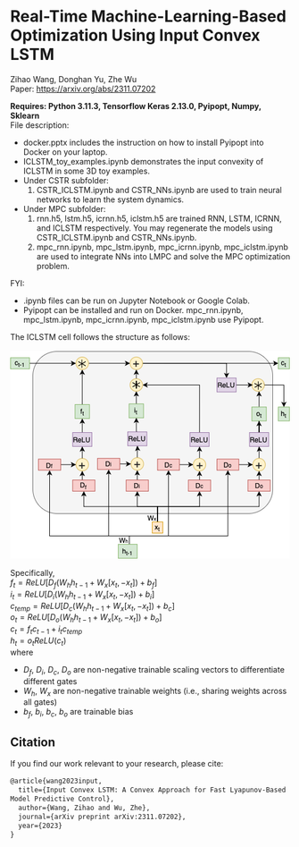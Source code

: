 # Real-Time Machine-Learning-Based Optimization Using Input Convex LSTM

Zihao Wang, Donghan Yu, Zhe Wu </br>
Paper: https://arxiv.org/abs/2311.07202 </br>

**Requires: Python 3.11.3, Tensorflow Keras 2.13.0, Pyipopt, Numpy, Sklearn** </br>
File description:
* docker.pptx includes the instruction on how to install Pyipopt into Docker on your laptop. </br>
* ICLSTM_toy_examples.ipynb demonstrates the input convexity of ICLSTM in some 3D toy examples. </br>
* Under CSTR subfolder:
  1. CSTR_ICLSTM.ipynb and CSTR_NNs.ipynb are used to train neural networks to learn the system dynamics. </br>
* Under MPC subfolder:
  1. rnn.h5, lstm.h5, icrnn.h5, iclstm.h5 are trained RNN, LSTM, ICRNN, and ICLSTM respectively. You may regenerate the models using CSTR_ICLSTM.ipynb and CSTR_NNs.ipynb. <br>
  2. mpc_rnn.ipynb, mpc_lstm.ipynb, mpc_icrnn.ipynb, mpc_iclstm.ipynb are used to integrate NNs into LMPC and solve the MPC optimization problem.

FYI:
* .ipynb files can be run on Jupyter Notebook or Google Colab.
* Pyipopt can be installed and run on Docker. mpc_rnn.ipynb, mpc_lstm.ipynb, mpc_icrnn.ipynb, mpc_iclstm.ipynb use Pyipopt.

The ICLSTM cell follows the structure as follows: </br>
</br>
![alt text](https://github.com/killingbear999/ICLSTM/blob/main/ICLSTM_cell.png)

Specifically, </br>
$f_t = ReLU[D_f(W_hh_{t-1} + W_x[x_t,-x_t]) + b_f]$ </br>
$i_t = ReLU[D_i(W_hh_{t-1} + W_x[x_t,-x_t]) + b_i]$ </br>
$c_{temp} = ReLU[D_c(W_hh_{t-1} + W_x[x_t,-x_t]) + b_c]$ </br>
$o_t = ReLU[D_o(W_hh_{t-1} + W_x[x_t,-x_t]) + b_o]$ </br>
$c_t = f_tc_{t-1} + i_tc_{temp}$ </br>
$h_t = o_tReLU(c_t)$ </br>
where 
* $D_f$, $D_i$, $D_c$, $D_o$ are non-negative trainable scaling vectors to differentiate different gates
* $W_h$, $W_x$ are non-negative trainable weights (i.e., sharing weights across all gates)
* $b_f$, $b_i$, $b_c$, $b_o$ are trainable bias

## Citation </br>
If you find our work relevant to your research, please cite:
```
@article{wang2023input,
  title={Input Convex LSTM: A Convex Approach for Fast Lyapunov-Based Model Predictive Control},
  author={Wang, Zihao and Wu, Zhe},
  journal={arXiv preprint arXiv:2311.07202},
  year={2023}
}
```
